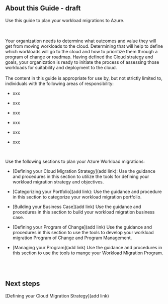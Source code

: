 ## About this Guide - draft

Use this guide to plan your workload migrations to Azure.
<br />
<br />
<br />

Your organization needs to determine what outcomes and value they will get from moving workloads to the cloud. Determining that will help to define which workloads will go to the cloud and how to prioritize them through a program of change or roadmap. Having defined the Cloud strategy and goals, your organization is ready to initiate the process of assessing those workloads for suitability and deployment to the cloud.
<br />
<br />
The content in this guide is appropriate for use by, but not strictly limited to, individuals with the following areas of responsibility:
<br />
- xxx

- xxx
- xxx
- xxx
- xxx
- xxx
<br />

Use the following sections to plan your Azure Workload migrations:

  - [Defining your Cloud Migration Strategy](add link): Use the guidance and procedures in this section to utilize the tools for defining your workload migration strategy and objectives.

  - [Categorizing your Portfolio](add link):  Use the guidance and procedure in this section to categorize your workload migration portfolio. 
  
  - [Building your Business Case](add link) Use the guidance and procedures in this section to build your workload migration business case.
  
  - [Defining your Program of Change](add link) Use the guidance and procedures in this section to use the tools to develop your workload migration Program of Change and Program Management.
  
  - [Managing your Program](add link) Use the guidance and procedures in this section to use the tools to mange your Workload Migration Program.
<br />
<br />

## Next steps

[Defining your Cloud Migration Strategy](add link)

